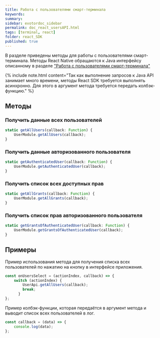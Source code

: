 ```yaml
---
title: Работа с пользователями смарт-терминала
keywords:
summary:
sidebar: evotordoc_sidebar
permalink: doc_react_usersAPI.html
tags: [terminal, react]
folder: react_SDK
published: true
---
```


В разделе приведены методы для работы с пользователями смарт-терминала. Методы React Native обращаются к Java интерфейсу описанному в разделе ["Работа с пользователями смарт-терминала"](./doc_java_app_users.html)

{% include note.html content="Так как выполнение запросов к Java API занимает много времени, методы React SDK требуется выполнять асинхронно. Для этого в аргумент метода требуется передать колбэк-функцию." %}

## Методы

### Получить данные всех пользователей

```javascript
static getAllUsers(callback: Function) {
    UserModule.getAllUsers(callback);
}
```

### Получить данные авторизованного пользователя

```javascript
static getAuthenticatedUser(callback: Function) {
    UserModule.getAuthenticatedUser(callback);
}
```

### Получить список всех доступных прав

```javascript
static getAllGrants(callback: Function) {
    UserModule.getAllGrants(callback);
}
```

### Получить список прав авторизованного пользователя

```javascript
static getGrantsOfAuthenticatedUser(callback: Function) {
    UserModule.getGrantsOfAuthenticatedUser(callback);
}
```

## Примеры

Пример использования метода для получения списка всех пользователей по нажатию на кнопку в интерфейсе приложения.

```javascript
const onUsersSelect = (actionIndex, callback) => {
    switch (actionIndex) {
        UserApi.getAllUsers(callback);
        break;
      }
};
```

Пример колбэк-функции, которая передаётся в аргумент метода и выводит список всех пользователей в лог.

```javascript
const callback = (data) => {
    console.log(data);
};
```

